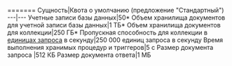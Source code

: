 =======
Сущность|Квота о умолчанию (предложение "Стандартный")
---|---
Учетные записи базы данных|50*
Объем хранилища документов для учетной записи базы данных|1 TБ*
Объем хранилища документов для коллекции|250 ГБ*
Пропускная способность для коллекции в [единицах запроса](../articles/documentdb/documentdb-request-units.md) в секунду|250 000 единиц запроса в секунду
Время выполнения хранимых процедур и триггеров|5 с
Размер документа запроса |512 КБ
Размер документа ответа|1 МБ

<!---HONumber=AcomDC_0608_2016-->